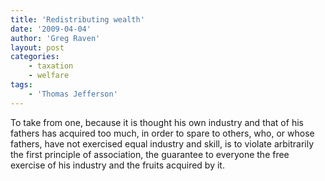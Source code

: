 ```yaml
---
title: 'Redistributing wealth'
date: '2009-04-04'
author: 'Greg Raven'
layout: post
categories:
    - taxation
    - welfare
tags:
    - 'Thomas Jefferson'
---
```


To take from one, because it is thought his own industry and that of his fathers has acquired too much, in order to spare to others, who, or whose fathers, have not exercised equal industry and skill, is to violate arbitrarily the first principle of association, the guarantee to everyone the free exercise of his industry and the fruits acquired by it.
